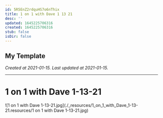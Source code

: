 ```yaml
---
id: 5R5EnZ2rdquHS7o6nThix
title: 1 on 1 with Dave 1 13 21
desc: ''
updated: 1645225706316
created: 1645225706316
stub: false
isDir: false
---
```

My Template
---

_Created at 2021-01-15._
_Last updated at 2021-01-15._




---

# 1 on 1 with Dave 1-13-21


![1 on 1 with Dave 1-13-21.jpg](./_resources/1_on_1_with_Dave_1-13-21.resources/1 on 1 with Dave 1-13-21.jpg)

